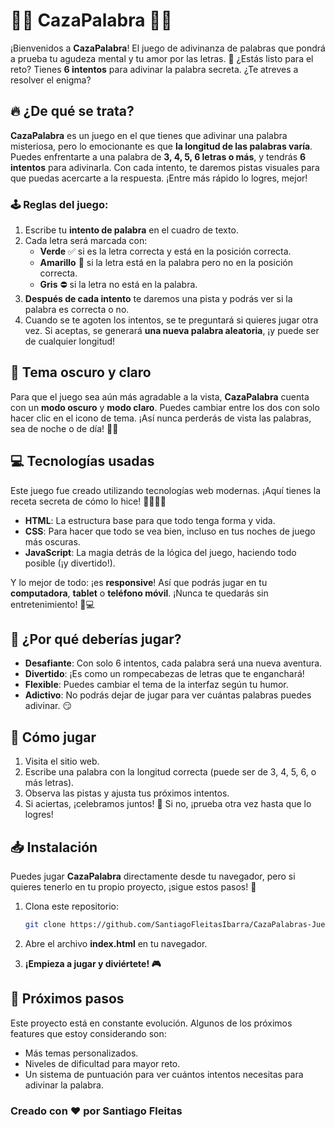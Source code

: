 # 🕵️‍♂️ **CazaPalabra** 🕵️‍♀️

¡Bienvenidos a **CazaPalabra**! El juego de adivinanza de palabras que pondrá a prueba tu agudeza mental y tu amor por las letras. 🎉 ¿Estás listo para el reto? Tienes **6 intentos** para adivinar la palabra secreta. ¿Te atreves a resolver el enigma?

## 🔥 **¿De qué se trata?**

**CazaPalabra** es un juego en el que tienes que adivinar una palabra misteriosa, pero lo emocionante es que **la longitud de las palabras varía**. Puedes enfrentarte a una palabra de **3, 4, 5, 6 letras o más**, y tendrás **6 intentos** para adivinarla. Con cada intento, te daremos pistas visuales para que puedas acercarte a la respuesta. ¡Entre más rápido lo logres, mejor!

### 🕹️ **Reglas del juego:**

1. Escribe tu **intento de palabra** en el cuadro de texto.
2. Cada letra será marcada con:
   - **Verde** ✅ si es la letra correcta y está en la posición correcta.
   - **Amarillo** 🔶 si la letra está en la palabra pero no en la posición correcta.
   - **Gris** ⛔ si la letra no está en la palabra.
3. **Después de cada intento** te daremos una pista y podrás ver si la palabra es correcta o no.
4. Cuando se te agoten los intentos, se te preguntará si quieres jugar otra vez. Si aceptas, se generará **una nueva palabra aleatoria**, ¡y puede ser de cualquier longitud!

## 🌚 **Tema oscuro y claro**

Para que el juego sea aún más agradable a la vista, **CazaPalabra** cuenta con un **modo oscuro** y **modo claro**. Puedes cambiar entre los dos con solo hacer clic en el icono de tema. ¡Así nunca perderás de vista las palabras, sea de noche o de día! 🌙🌞

## 💻 **Tecnologías usadas**

Este juego fue creado utilizando tecnologías web modernas. ¡Aquí tienes la receta secreta de cómo lo hice! 👨‍💻👩‍💻

- **HTML**: La estructura base para que todo tenga forma y vida.
- **CSS**: Para hacer que todo se vea bien, incluso en tus noches de juego más oscuras.
- **JavaScript**: La magia detrás de la lógica del juego, haciendo todo posible (¡y divertido!).

Y lo mejor de todo: ¡es **responsive**! Así que podrás jugar en tu **computadora**, **tablet** o **teléfono móvil**. ¡Nunca te quedarás sin entretenimiento! 📱💻

## 🎉 **¿Por qué deberías jugar?**

- **Desafiante**: Con solo 6 intentos, cada palabra será una nueva aventura.
- **Divertido**: ¡Es como un rompecabezas de letras que te enganchará!
- **Flexible**: Puedes cambiar el tema de la interfaz según tu humor.
- **Adictivo**: No podrás dejar de jugar para ver cuántas palabras puedes adivinar. 😏

## 📌 **Cómo jugar**

1. Visita el sitio web.
2. Escribe una palabra con la longitud correcta (puede ser de 3, 4, 5, 6, o más letras).
3. Observa las pistas y ajusta tus próximos intentos.
4. Si aciertas, ¡celebramos juntos! 🎉 Si no, ¡prueba otra vez hasta que lo logres!

## 📥 **Instalación**

Puedes jugar **CazaPalabra** directamente desde tu navegador, pero si quieres tenerlo en tu propio proyecto, ¡sigue estos pasos! 🚀

1. Clona este repositorio:
   ```bash
   git clone https://github.com/SantiagoFleitasIbarra/CazaPalabras-Juego-2025.git
   ```

2. Abre el archivo **index.html** en tu navegador.

3. **¡Empieza a jugar y diviértete! 🎮**

## 🌟 **Próximos pasos**

Este proyecto está en constante evolución. Algunos de los próximos features que estoy considerando son:

* Más temas personalizados.
* Niveles de dificultad para mayor reto.
* Un sistema de puntuación para ver cuántos intentos necesitas para adivinar la palabra.

### Creado con ❤️ por Santiago Fleitas
